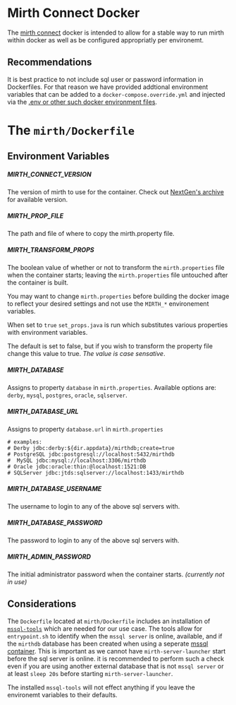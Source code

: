 # Mirth Connect Docker

The [mirth connect](https://www.nextgen.com/products-and-services/integration-engine) 
docker is intended to allow for a stable way to run mirth within docker as 
well as be configured appropriatly per environemt.

## Recommendations

It is best practice to not include sql user or password information in Dockerfiles. For that reason we have provided addtional environment variables
that can be added to a `docker-compose.override.yml` and injected via the [.env
or other such docker environment files](https://docs.docker.com/compose/env-file/).

# The `mirth/Dockerfile`

## Environment Variables

##### MIRTH_CONNECT_VERSION

The version of mirth to use for the container. Check out [NextGen's archive](http://downloads.mirthcorp.com/archive/connect/) for available version.

##### MIRTH_PROP_FILE

The path and file of where to copy the mirth.property file.

##### MIRTH_TRANSFORM_PROPS

The boolean value of whether or not to transform the `mirth.properties` 
file when the container starts; leaving the `mirth.properties` file untouched
after the container is built.

You may want to change `mirth.properties` before building the docker image
to reflect your desired settings and not use the `MIRTH_*` environement 
variables.

When set to `true` `set_props.java` is run which substitutes various properties
with environment variables.

The default is set to false, but if you wish to transform the property file change this value to true. _The value is case sensative_. 

##### MIRTH_DATABASE

Assigns to property `database` in `mirth.properties`. Available options are: `derby`, `mysql`, `postgres`, `oracle`, `sqlserver`.

##### MIRTH_DATABASE_URL

Assigns to property `database.url` in `mirth.properties`

```
# examples:
# Derby jdbc:derby:${dir.appdata}/mirthdb;create=true
# PostgreSQL jdbc:postgresql://localhost:5432/mirthdb
#  MySQL jdbc:mysql://localhost:3306/mirthdb
# Oracle jdbc:oracle:thin:@localhost:1521:DB
# SQLServer jdbc:jtds:sqlserver://localhost:1433/mirthdb
```

##### MIRTH_DATABASE_USERNAME

The username to login to any of the above sql servers with.

##### MIRTH_DATABASE_PASSWORD

The password to login to any of the above sql servers with.

##### MIRTH_ADMIN_PASSWORD

The initial administrator password when the container starts. _(currently not in use)_

## Considerations

The `Dockerfile` located at `mirth/Dockerfile` includes an installation of [`mssql-tools`](https://docs.microsoft.com/en-us/sql/tools/sqlcmd-utility?view=sql-server-2017) which are needed for our use case. The tools allow for `entrypoint.sh` to identify when the `mssql server` is online, available, and if the `mirthdb` database has been created when using a seperate [mssql container](https://hub.docker.com/_/microsoft-mssql-server). This is important
as we cannot have `mirth-server-launcher` start before the sql server is online.
it is recommended to perform such a check even if you are using another external database that is not `mssql server`  or at least `sleep 20s`
before starting `mirth-server-launcher`.

The installed `mssql-tools` will not effect anything if you leave the environemt
variables to their defaults.
